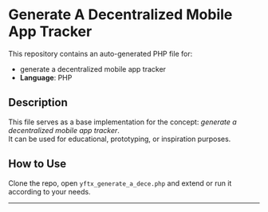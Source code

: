 # Generate A Decentralized Mobile App Tracker

This repository contains an auto-generated PHP file for:

- generate a decentralized mobile app tracker
- **Language**: PHP

## Description

This file serves as a base implementation for the concept: *generate a decentralized mobile app tracker*.  
It can be used for educational, prototyping, or inspiration purposes.

## How to Use

Clone the repo, open `yftx_generate_a_dece.php` and extend or run it according to your needs.

---


